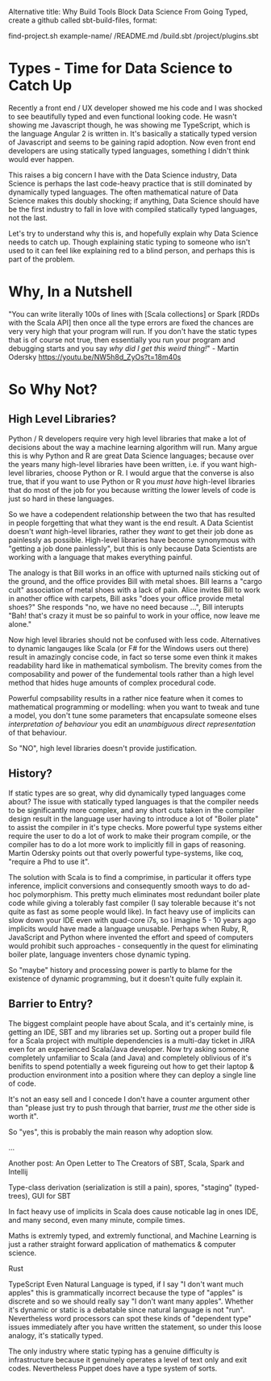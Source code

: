 
Alternative title: Why Build Tools Block Data Science From Going Typed,
create a github called sbt-build-files, format:

find-project.sh
example-name/
/README.md
/build.sbt
/project/plugins.sbt


# Types - Time for Data Science to Catch Up

Recently a front end / UX developer showed me his code and I was shocked to see beautifully typed and even functional looking code.  He wasn't showing me Javascript though, he was showing me TypeScript, which is the language Angular 2 is written in. It's basically a statically typed version of Javascript and seems to be gaining rapid adoption. Now even front end developers are using statically typed languages, something I didn't think would ever happen.

This raises a big concern I have with the Data Science industry, Data Science is perhaps the last code-heavy practice that is still dominated by dynamically typed languages.  The often mathematical nature of Data Science makes this doubly shocking; if anything, Data Science should have be the first industry to fall in love with compiled statically typed languages, not the last. 

Let's try to understand why this is, and hopefully explain why Data Science needs to catch up. Though explaining static typing to someone who isn't used to it can feel like explaining red to a blind person, and perhaps this is part of the problem.

# Why, In a Nutshell

"You can write literally 100s of lines with [Scala collections] or Spark [RDDs with the Scala API] then once all the type errors are fixed the chances are very very high that your program will run. If you don't have the static types that is of course not true, then essentially you run your program and debugging starts and you say *why did I get this weird thing!*" - Martin Odersky https://youtu.be/NW5h8d_ZyOs?t=18m40s

# So Why Not?

## High Level Libraries?

Python / R developers require very high level libraries that make a lot of decisions about the way a machine learning algorithm will run.  Many argue this is why Python and R are great Data Science languages; because over the years many high-level libraries have been written, i.e. if you want high-level libraries, choose Python or R.  I would argue that the converse is also true, that if you want to use Python or R you *must have* high-level libraries that do most of the job for you because writting the lower levels of code is just so hard in these languages.  

So we have a codependent relationship between the two that has resulted in people forgetting that what they want is the end result.  A Data Scientist doesn't *want* high-level libraries, rather they *want* to get their job done as painlessly as possible.  High-level libraries have become synonymous with "getting a job done painlessly", but this is only because Data Scientists are working with a language that makes everything painful.  

The analogy is that Bill works in an office with upturned nails sticking out of the ground, and the office provides Bill with metal shoes.  Bill learns a "cargo cult" association of metal shoes with a lack of pain.  Alice invites Bill to work in another office with carpets, Bill asks "does your office provide metal shoes?" She responds "no, we have no need because ...", Bill interupts "Bah! that's crazy it must be so painful to work in your office, now leave me alone."

Now high level libraries should not be confused with less code.  Alternatives to dynamic langauges like Scala (or F# for the Windows users out there) result in amazingly concise code, in fact so terse some even think it makes readability hard like in mathematical symbolism.  The brevity comes from the composability and power of the fundemental tools rather than a high level method that hides huge amounts of complex procedural code.  

Powerful compsability results in a rather nice feature when it comes to mathematical programming or modelling: when you want to tweak and tune a model, you don't tune some parameters that encapsulate someone elses *interpretation of behaviour* you edit an *unambiguous direct representation* of that behaviour.

So "NO", high level libraries doesn't provide justification.

## History?

If static types are so great, why did dynamically typed languages come about?  The issue with statically typed languages is that the compiler needs to be significantly more complex, and any short cuts taken in the compiler design result in the language user having to introduce a lot of "Boiler plate" to assist the compiler in it's type checks.  More powerful type systems either require the user to do a lot of work to make their program compile, or the compiler has to do a lot more work to implicitly fill in gaps of reasoning.  Martin Odersky points out that overly powerful type-systems, like coq, "require a Phd to use it".

The solution with Scala is to find a comprimise, in particular it offers type inference, implicit conversions and consequently smooth ways to do ad-hoc polymorphism.  This pretty much eliminates most redundant boiler plate code while giving a tolerably fast compiler (I say tolerable because it's not quite as fast as some people would like). In fact heavy use of implicits can slow down your IDE even with quad-core i7s, so I imagine 5 - 10 years ago implicits would have made a language unusable.  Perhaps when Ruby, R, JavaScript and Python where invented the effort and speed of computers would prohibit such approaches - consequently in the quest for eliminating boiler plate, language inventers chose dynamic typing.  

So "maybe" history and processing power is partly to blame for the existence of dynamic programming, but it doesn't quite fully explain it.

## Barrier to Entry?

The biggest complaint people have about Scala, and it's certainly mine, is getting an IDE, SBT and my libraries set up.  Sorting out a proper build file for a Scala project with multiple dependencies is a multi-day ticket in JIRA even for an experienced Scala/Java developer.  Now try asking someone completely unfamiliar to Scala (and Java) and completely oblivious of it's benifits to spend potentially a week figureing out how to get their laptop & production environment into a position where they can deploy a single line of code.  

It's not an easy sell and I concede I don't have a counter argument other than "please just try to push through that barrier, *trust me* the other side is worth it".

So "yes", this is probably the main reason why adoption slow.




...

Another post: An Open Letter to The Creators of SBT, Scala, Spark and Intellij

Type-class derivation (serialization is still a pain), spores, "staging" (typed-trees), GUI for SBT



In fact heavy use of implicits in Scala does cause noticable lag in ones IDE, and many second, even many minute, compile times.


Maths is extremly typed, and extremly functional, and Machine Learning is just a rather straight forward application of mathematics & computer science.

Rust

TypeScript
Even Natural Language is typed, if I say "I don't want much apples" this is grammatically incorrect because the type of "apples" is discrete and so we should really say "I don't want many apples". Whether it's dynamic or static is a debatable since natural language is not "run". Nevertheless word processors can spot these kinds of "dependent type" issues immediately after you have written the statement, so under this loose analogy, it's statically typed.




The only industry where static typing has a genuine difficulty is infrastructure because it genuinely operates a level of text only and exit codes.  Nevertheless Puppet does have a type system of sorts. 
